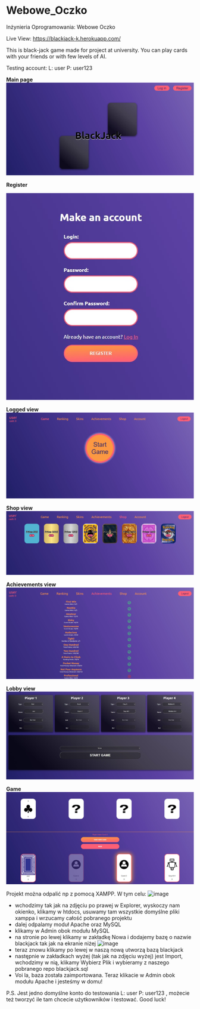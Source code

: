# Webowe_Oczko
Inżynieria Oprogramowania: Webowe Oczko

Live View: https://blackjack-k.herokuapp.com/

This is black-jack game made for project at university. You can play cards with your friends or with few levels of AI.




Testing account: L: user P: user123

**Main page**
![alt text](https://github.com/MaxDziad/Webowe_Oczko/blob/main/Images/main.jpg)

**Register**

![alt text](https://github.com/MaxDziad/Webowe_Oczko/blob/main/Images/register.jpg)

**Logged view**
![alt text](https://github.com/MaxDziad/Webowe_Oczko/blob/main/Images/logged.jpg)

**Shop view**
![alt text](https://github.com/MaxDziad/Webowe_Oczko/blob/main/Images/shop.jpg)

**Achievements view**
![alt text](https://github.com/MaxDziad/Webowe_Oczko/blob/main/Images/achiev.jpg)

**Lobby view**
![alt text](https://github.com/MaxDziad/Webowe_Oczko/blob/main/Images/lobby.jpg)

**Game**
![alt text](https://github.com/MaxDziad/Webowe_Oczko/blob/main/Images/game.jpg)


Projekt można odpalić np z pomocą XAMPP. W tym celu:
![image](https://user-images.githubusercontent.com/33766583/149179158-5efd6699-2651-453c-b23d-b949c829ad0a.png)
- wchodzimy tak jak na zdjęciu po prawej w Explorer, wyskoczy nam okienko, klikamy w htdocs, usuwamy tam wszystkie domyślne pliki xamppa i wrzucamy całość pobranego projektu
- dalej odpalamy moduł Apache oraz MySQL
- klikamy w Admin obok modułu MySQL
- na stronie po lewej klikamy w zakładkę Nowa i dodajemy bazę o nazwie blackjack tak jak na ekranie niżej
![image](https://user-images.githubusercontent.com/33766583/149179733-f308e8fd-55d7-4019-b7b1-e59ff387e33a.png)
- teraz znowu klikamy po lewej w naszą nową utworzą bazą blackjack
- następnie w zakładkach wyżej (tak jak na zdjęciu wyżej) jest Import, wchodzimy w nią, klikamy Wybierz Plik i wybieramy z naszego pobranego repo blackjack.sql
- Voi la, baza została zaimportowana. Teraz klikacie w Admin obok modułu Apache i jesteśmy w domu!


P.S. Jest jedno domyślne konto do testowania L: user P: user123 , możecie też tworzyć ile tam chcecie użytkowników i testować. Good luck!



